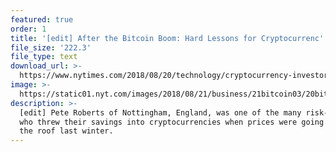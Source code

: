 ```yaml
---
featured: true
order: 1
title: '[edit] After the Bitcoin Boom: Hard Lessons for Cryptocurrenc'
file_size: '222.3'
file_type: text
download_url: >-
  https://www.nytimes.com/2018/08/20/technology/cryptocurrency-investor-losses.html
image: >-
  https://static01.nyt.com/images/2018/08/21/business/21bitcoin03/20bitcoin03-superJumbo.jpg?quality=90&auto=webp
description: >-
  [edit] Pete Roberts of Nottingham, England, was one of the many risk-takers
  who threw their savings into cryptocurrencies when prices were going through
  the roof last winter.
---
```


